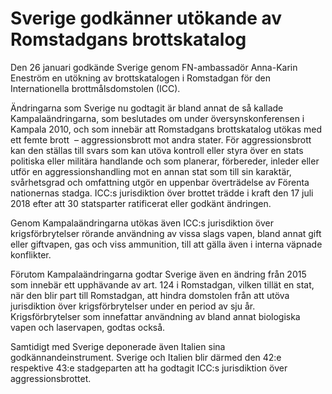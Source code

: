 # Sverige godkänner utökande av Romstadgans brottskatalog

Den 26 januari godkände Sverige genom FN\-ambassadör Anna\-Karin Eneström en utökning av brottskatalogen i Romstadgan för den Internationella brottmålsdomstolen (ICC).


Ändringarna som Sverige nu godtagit är bland annat de så kallade Kampalaändringarna, som beslutades om under översynskonferensen i Kampala 2010, och som innebär att Romstadgans brottskatalog utökas med ett femte brott  – aggressionsbrott mot andra stater. För aggressionsbrott kan den ställas till svars som kan utöva kontroll eller styra över en stats politiska eller militära handlande och som planerar, förbereder, inleder eller utför en aggressionshandling mot en annan stat som till sin karaktär, svårhetsgrad och omfattning utgör en uppenbar överträdelse av Förenta nationernas stadga. ICC:s jurisdiktion över brottet trädde i kraft den 17 juli 2018 efter att 30 statsparter ratificerat eller godkänt ändringen.

Genom Kampalaändringarna utökas även ICC:s jurisdiktion över krigsförbrytelser rörande användning av vissa slags vapen, bland annat gift eller giftvapen, gas och viss ammunition, till att gälla även i interna väpnade konflikter.

Förutom Kampalaändringarna godtar Sverige även en ändring från 2015 som innebär ett upphävande av art. 124 i Romstadgan, vilken tillät en stat, när den blir part till Romstadgan, att hindra domstolen från att utöva jurisdiktion över krigsförbrytelser under en period av sju år. Krigsförbrytelser som innefattar användning av bland annat biologiska vapen och laservapen, godtas också.

Samtidigt med Sverige deponerade även Italien sina godkännandeinstrument. Sverige och Italien blir därmed den 42:e respektive 43:e stadgeparten att ha godtagit ICC:s jurisdiktion över aggressionsbrottet.

